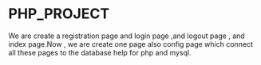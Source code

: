 # PHP_PROJECT

We are create a registration page  and login page  ,and logout page , and index page.Now , we are create one page also config page which connect all these pages to the database help for php and mysql.

